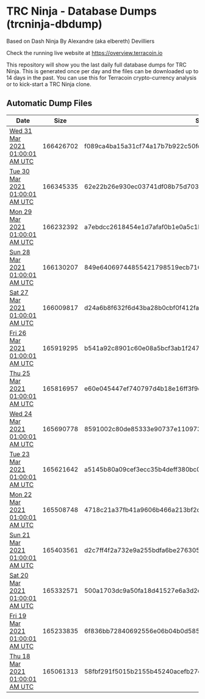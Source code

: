 # TRC Ninja - Database Dumps (trcninja-dbdump)
Based on Dash Ninja By Alexandre (aka elbereth) Devilliers

Check the running live website at https://overview.terracoin.io

This repository will show you the last daily full database dumps for TRC Ninja. This is generated once per day and the files can be downloaded up to 14 days in the past.
You can use this for Terracoin crypto-currency analysis or to kick-start a TRC Ninja clone.


## Automatic Dump Files
| Date | Size | SHA256 |
|--|--|--|
| [Wed 31 Mar 2021 01:00:01 AM UTC](https://transfer.sh/10ZK3p/trcninja-dbdump-20210331010001.tar.bz2) | 166426702 | f089ca4ba15a31cf74a17b7b922c50fcb43759f42015e62ab1227bc65e924776 | 
| [Tue 30 Mar 2021 01:00:01 AM UTC](https://transfer.sh/fOYrM/trcninja-dbdump-20210330010001.tar.bz2) | 166345335 | 62e22b26e930ec03741df08b75d70363bab4a24b9fcf1499134934825f64fb30 | 
| [Mon 29 Mar 2021 01:00:01 AM UTC](https://transfer.sh/j8DoP/trcninja-dbdump-20210329010001.tar.bz2) | 166232392 | a7ebdcc2618454e1d7afaf0b1e0a5c1bef0a11643c89d2667c46a776ab572822 | 
| [Sun 28 Mar 2021 01:00:01 AM UTC](https://transfer.sh/3MSqC/trcninja-dbdump-20210328010001.tar.bz2) | 166130207 | 849e64069744855421798519ecb716ec6300e5fab4df81539fa1e9bdb39ad74f | 
| [Sat 27 Mar 2021 01:00:01 AM UTC](https://transfer.sh/hfzcq/trcninja-dbdump-20210327010001.tar.bz2) | 166009817 | d24a6b8f632f6d43ba28b0cbf0f412fa56bf043dbfc8d97ce841baf16251f68b | 
| [Fri 26 Mar 2021 01:00:01 AM UTC](https://transfer.sh/m4aGp/trcninja-dbdump-20210326010001.tar.bz2) | 165919295 | b541a92c8901c60e08a5bcf3ab1f2472055f2bd82517ae9c90db595ab9a85a0a | 
| [Thu 25 Mar 2021 01:00:01 AM UTC](https://transfer.sh/63KDT/trcninja-dbdump-20210325010001.tar.bz2) | 165816957 | e60e045447ef740797d4b18e16ff3f9d1b3f6c6a7a9a819c15ab5664b514ba67 | 
| [Wed 24 Mar 2021 01:00:01 AM UTC](https://transfer.sh/b7bMy/trcninja-dbdump-20210324010001.tar.bz2) | 165690778 | 8591002c80de85333e90737e11097347871a9d4dce04981e5921347e5145bcab | 
| [Tue 23 Mar 2021 01:00:01 AM UTC](https://transfer.sh/tmehV/trcninja-dbdump-20210323010001.tar.bz2) | 165621642 | a5145b80a09cef3ecc35b4deff380bc058cced76a6f69526dedfaebbeb1e7cea | 
| [Mon 22 Mar 2021 01:00:01 AM UTC](https://transfer.sh/13xVeP/trcninja-dbdump-20210322010001.tar.bz2) | 165508748 | 4718c21a37fb41a9606b466a213bf2d70f0e723ee28f50a6d7d1b31ce4f3459f | 
| [Sun 21 Mar 2021 01:00:01 AM UTC](https://transfer.sh/rIAEw/trcninja-dbdump-20210321010001.tar.bz2) | 165403561 | d2c7ff4f2a732e9a255bdfa6be276305058b44e6e0de86ba8da578f7d9c061b5 | 
| [Sat 20 Mar 2021 01:00:01 AM UTC](https://transfer.sh/UeOQ0/trcninja-dbdump-20210320010001.tar.bz2) | 165332571 | 500a1703dc9a50fa18d41527e6a3d2ecca20ffe9b66f4005eb80bcfbe3c33397 | 
| [Fri 19 Mar 2021 01:00:01 AM UTC](https://transfer.sh/CZqTm/trcninja-dbdump-20210319010001.tar.bz2) | 165233835 | 6f836bb72840692556e06b04b0d585361d14201daaf775223579d2a2a3b60191 | 
| [Thu 18 Mar 2021 01:00:01 AM UTC](https://transfer.sh/imj80/trcninja-dbdump-20210318010001.tar.bz2) | 165061313 | 58fbf291f5015b2155b45240acefb27c94dc847bdfa4dec49b6fba636cd2fd04 | 
